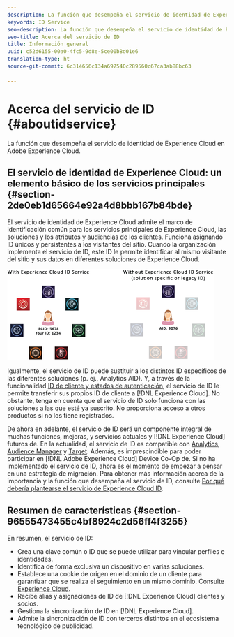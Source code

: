 ```yaml
---
description: La función que desempeña el servicio de identidad de Experience Cloud en Adobe Experience Cloud.
keywords: ID Service
seo-description: La función que desempeña el servicio de identidad de Experience Cloud en Adobe Experience Cloud.
seo-title: Acerca del servicio de ID
title: Información general
uuid: c52d6155-00a0-4fc5-9d8e-5ce00b8d01e6
translation-type: ht
source-git-commit: 6c314656c134a697540c289560c67ca3ab88bc63

---
```



# Acerca del servicio de ID {#aboutidservice}

La función que desempeña el servicio de identidad de Experience Cloud en Adobe Experience Cloud.

<!--
mcvid-functionality.xml
-->

## El servicio de identidad de Experience Cloud: un elemento básico de los servicios principales {#section-2de0eb1d65664e92a4d8bbb167b84bde}

El servicio de identidad de Experience Cloud admite el marco de identificación común para los servicios principales de Experience Cloud, las soluciones y los atributos y audiencias de los clientes. Funciona asignando ID únicos y persistentes a los visitantes del sitio. Cuando la organización implementa el servicio de ID, este ID le permite identificar al mismo visitante del sitio y sus datos en diferentes soluciones de Experience Cloud.

![](assets/ecid.png)

Igualmente, el servicio de ID puede sustituir a los distintos ID específicos de las diferentes soluciones (p. ej., Analytics AID). Y, a través de la funcionalidad [ID de cliente y estados de autenticación](../reference/authenticated-state.md), el servicio de ID le permite transferir sus propios ID de cliente a [!DNL Experience Cloud]. No obstante, tenga en cuenta que el servicio de ID solo funciona con las soluciones a las que esté ya suscrito. No proporciona acceso a otros productos si no los tiene registrados.

De ahora en adelante, el servicio de ID será un componente integral de muchas funciones, mejoras, y servicios actuales y [!DNL Experience Cloud] futuros de. En la actualidad, el servicio de ID es compatible con [Analytics](http://www.adobe.com/es/marketing-cloud/web-analytics.html), [Audience Manager](http://www.adobe.com/es/marketing-cloud/data-management-platform.html) y [Target](http://www.adobe.com/es/marketing-cloud/testing-targeting.html). Además, es imprescindible para poder participar en [!DNL Adobe Experience Cloud] Device Co-Op de. Si no ha implementado el servicio de ID, ahora es el momento de empezar a pensar en una estrategia de migración. Para obtener más información acerca de la importancia y la función que desempeña el servicio de ID, consulte [Por qué debería plantearse el servicio de Experience Cloud ID](http://blogs.adobe.com/digitalmarketing/analytics/why-new-adobe-marketing-cloud-id-service-should-be-on-your-radar/).

## Resumen de características {#section-96555473455c4bf8924c2d56ff4f3255}

En resumen, el servicio de ID:

* Crea una clave común o ID que se puede utilizar para vincular perfiles e identidades.
* Identifica de forma exclusiva un dispositivo en varias soluciones.
* Establece una cookie de origen en el dominio de un cliente para garantizar que se realiza el seguimiento en un mismo dominio. Consulte [Experience Cloud](../introduction/cookies.md).
* Recibe alias y asignaciones de ID de [!DNL Experience Cloud] clientes y socios.
* Gestiona la sincronización de ID en [!DNL Experience Cloud].
* Admite la sincronización de ID con terceros distintos en el ecosistema tecnológico de publicidad.
